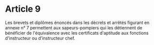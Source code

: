 # Article 9

Les brevets et diplômes énoncés dans les décrets et arrêtés figurant en annexe n° 7 permettent aux sapeurs-pompiers qui les détiennent de bénéficier de l'équivalence avec les certificats d'aptitude aux fonctions d'instructeur ou d'instructeur chef.
